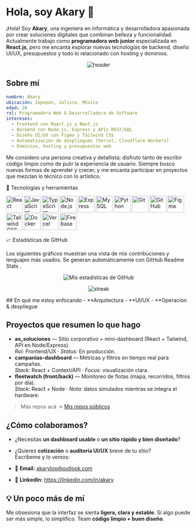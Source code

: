 # Hola, soy Akary 👋

¡Hola! Soy **Akary**, una ingeniera en informática y desarrolladora apasionada por crear soluciones digitales que combinan belleza y funcionalidad. Actualmente trabajo como **programadora web junior** especializada en **React.js**, pero me encanta explorar nuevas tecnologías de backend, diseño UI/UX, presupuestos y todo lo relacionado con hosting y dominios.

<p align="center">
  <img src="https://capsule-render.vercel.app/api?text=%C2%A1Bienvenid@%20a%20mi%20GitHub!&animation=fadeIn&type=waving&color=gradient&height=180" alt="header" />
</p>

## Sobre mí

```yaml
nombre: Akary
ubicación: Zapopan, Jalisco, México
edad: 26
rol: Programadora Web & Desarrolladora de Software
intereses:
  - Frontend con React.js y Next.js
  - Backend con Node.js, Express y APIs REST/GQL
  - Diseño UI/UX con Figma y Tailwind CSS
  - Automatización de despliegues (Vercel, Cloudflare Workers)
  - Dominios, hosting y presupuestos web

```
Me considero una persona creativa y detallista; disfruto tanto de escribir código limpio como de pulir la experiencia de usuario. Siempre busco nuevas formas de aprender y crecer, y me encanta participar en proyectos que mezclan lo técnico con lo artístico.

🚀 Tecnologías y herramientas
<p align="left"> <img src="https://cdn.jsdelivr.net/gh/devicons/devicon/icons/react/react-original-wordmark.svg" alt="React" width="45" height="45" /> <img src="https://cdn.jsdelivr.net/gh/devicons/devicon/icons/javascript/javascript-original.svg" alt="JavaScript" width="45" height="45" /> <img src="https://cdn.jsdelivr.net/gh/devicons/devicon/icons/typescript/typescript-original.svg" alt="TypeScript" width="45" height="45" /> <img src="https://cdn.jsdelivr.net/gh/devicons/devicon/icons/nodejs/nodejs-original.svg" alt="Node.js" width="45" height="45" /> <img src="https://cdn.jsdelivr.net/gh/devicons/devicon/icons/express/express-original.svg" alt="Express" width="45" height="45" /> <img src="https://cdn.jsdelivr.net/gh/devicons/devicon/icons/mysql/mysql-original.svg" alt="MySQL" width="45" height="45" /> <img src="https://cdn.jsdelivr.net/gh/devicons/devicon/icons/python/python-original.svg" alt="Python" width="45" height="45" /> <img src="https://cdn.jsdelivr.net/gh/devicons/devicon/icons/git/git-original.svg" alt="Git" width="45" height="45" /> <img src="https://cdn.jsdelivr.net/gh/devicons/devicon/icons/github/github-original.svg" alt="GitHub" width="45" height="45" /> <img src="https://cdn.jsdelivr.net/gh/devicons/devicon/icons/figma/figma-original.svg" alt="Figma" width="45" height="45" /> <img src="https://cdn.jsdelivr.net/gh/devicons/devicon/icons/tailwindcss/tailwindcss-plain.svg" alt="TailwindCSS" width="45" height="45" /> <img src="https://cdn.jsdelivr.net/gh/devicons/devicon/icons/docker/docker-original.svg" alt="Docker" width="45" height="45" /> <img src="https://cdn.jsdelivr.net/gh/devicons/devicon/icons/vercel/vercel-original-wordmark.svg" alt="Vercel" width="45" height="45" /> <img src="https://cdn.jsdelivr.net/gh/devicons/devicon/icons/firebase/firebase-plain.svg" alt="Firebase" width="45" height="45" /> </p>
📈 Estadísticas de GitHub

Los siguientes gráficos muestran una vista de mis contribuciones y lenguajes más usados. Se generan automáticamente con GitHub Readme Stats
.

<p align="center"> <img src="https://github-readme-stats.vercel.app/api?username=AkaryL&show_icons=true&theme=radical" alt="Mis estadísticas de GitHub" /> </p> <p align="center"> <img src="https://github-readme-streak-stats.herokuapp.com?user=AkaryL&theme=radical" alt="streak" /> </p> 
##  En qué me estoy enfocando
- **Arquitectura
- **UI/UX
- **Operación & despliegue

##  Proyectos que resumen lo que hago
- **as_soluciones** — Sitio corporativo + mini-dashboard (React + Tailwind, API en Node/Express).  
  _Rol:_ Frontend/UX · _Status:_ En producción.
- **campanias-dashboard** — Métricas y filtros en tiempo real para campañas.  
  _Stack:_ React + Context/API · _Focus:_ visualización clara.
- **fleetwatch (front/back)** — Monitoreo de flotas (mapa, recorridos, filtros por día).  
  _Stack:_ React + Node · _Nota:_ datos simulados mientras se integra el hardware.

> Más repos acá → [Mis repos públicos](https://github.com/AkaryL?tab=repositories)

## ¿Cómo colaboramos?
- ¿Necesitas **un dashboard usable** o **un sitio rápido y bien diseñado**?  
- ¿Quieres **cotización** o **auditoría UI/UX** breve de tu sitio?  
Escríbeme y lo vemos:

- 📧 **Email:** akarylop@outlook.com  
- 💼 **LinkedIn:** https://linkedin.com/in/akary

## 💡 Un poco más de mí
Me obsesiona que la interfaz se sienta **ligera, clara y estable**. Si algo puede ser más simple, lo simplifico. Team **código limpio + buen diseño**.

